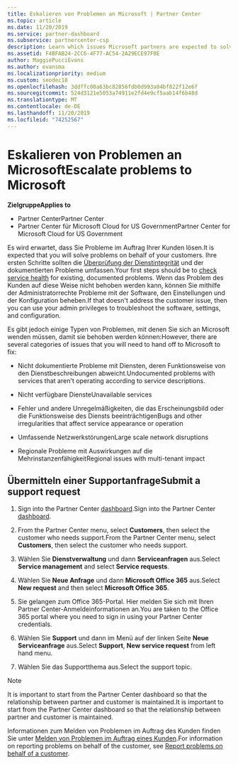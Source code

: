 ```yaml
---
title: Eskalieren von Problemen an Microsoft | Partner Center
ms.topic: article
ms.date: 11/20/2019
ms.service: partner-dashboard
ms.subservice: partnercenter-csp
description: Learn which issues Microsoft partners are expected to solve themselves for their customers and which issues they may need to escalate to Microsoft.
ms.assetid: F4BFAB24-2CC6-4F77-AC54-2A29ECE97F0E
author: MaggiePucciEvans
ms.author: evansma
ms.localizationpriority: medium
ms.custom: seodec18
ms.openlocfilehash: 3ddffc00a63bc82856fdb0d993a04bf822f12e6f
ms.sourcegitcommit: 524d3121e5053a74911e2fd4e9cf5aab14f6b48d
ms.translationtype: MT
ms.contentlocale: de-DE
ms.lasthandoff: 11/20/2019
ms.locfileid: "74252567"
---
```

# <a name="escalate-problems-to-microsoft"></a><span data-ttu-id="abb6d-103">Eskalieren von Problemen an Microsoft</span><span class="sxs-lookup"><span data-stu-id="abb6d-103">Escalate problems to Microsoft</span></span>

<span data-ttu-id="abb6d-104">**Zielgruppe**</span><span class="sxs-lookup"><span data-stu-id="abb6d-104">**Applies to**</span></span>

-  <span data-ttu-id="abb6d-105">Partner Center</span><span class="sxs-lookup"><span data-stu-id="abb6d-105">Partner Center</span></span>
-  <span data-ttu-id="abb6d-106">Partner Center für Microsoft Cloud for US Government</span><span class="sxs-lookup"><span data-stu-id="abb6d-106">Partner Center for Microsoft Cloud for US Government</span></span>

<span data-ttu-id="abb6d-107">Es wird erwartet, dass Sie Probleme im Auftrag Ihrer Kunden lösen.</span><span class="sxs-lookup"><span data-stu-id="abb6d-107">It is expected that you will solve problems on behalf of your customers.</span></span> <span data-ttu-id="abb6d-108">Ihre ersten Schritte sollten die [Überprüfung der Dienstintegrität](check-service-health.md) und der dokumentierten Probleme umfassen.</span><span class="sxs-lookup"><span data-stu-id="abb6d-108">Your first steps should be to [check service health](check-service-health.md) for existing, documented problems.</span></span> <span data-ttu-id="abb6d-109">Wenn das Problem des Kunden auf diese Weise nicht behoben werden kann, können Sie mithilfe der Administratorrechte Probleme mit der Software, den Einstellungen und der Konfiguration beheben.</span><span class="sxs-lookup"><span data-stu-id="abb6d-109">If that doesn't address the customer issue, then you can use your admin privileges to troubleshoot the software, settings, and configuration.</span></span>

<span data-ttu-id="abb6d-110">Es gibt jedoch einige Typen von Problemen, mit denen Sie sich an Microsoft wenden müssen, damit sie behoben werden können:</span><span class="sxs-lookup"><span data-stu-id="abb6d-110">However, there are several categories of issues that you will need to hand off to Microsoft to fix:</span></span>

- <span data-ttu-id="abb6d-111">Nicht dokumentierte Probleme mit Diensten, deren Funktionsweise von den Dienstbeschreibungen abweicht.</span><span class="sxs-lookup"><span data-stu-id="abb6d-111">Undocumented problems with services that aren't operating according to service descriptions.</span></span>

- <span data-ttu-id="abb6d-112">Nicht verfügbare Dienste</span><span class="sxs-lookup"><span data-stu-id="abb6d-112">Unavailable services</span></span>

- <span data-ttu-id="abb6d-113">Fehler und andere Unregelmäßigkeiten, die das Erscheinungsbild oder die Funktionsweise des Diensts beeinträchtigen</span><span class="sxs-lookup"><span data-stu-id="abb6d-113">Bugs and other irregularities that affect service appearance or operation</span></span>

- <span data-ttu-id="abb6d-114">Umfassende Netzwerkstörungen</span><span class="sxs-lookup"><span data-stu-id="abb6d-114">Large scale network disruptions</span></span>

- <span data-ttu-id="abb6d-115">Regionale Probleme mit Auswirkungen auf die Mehrinstanzenfähigkeit</span><span class="sxs-lookup"><span data-stu-id="abb6d-115">Regional issues with multi-tenant impact</span></span>

## <a name="submit-a-support-request"></a><span data-ttu-id="abb6d-116">Übermitteln einer Supportanfrage</span><span class="sxs-lookup"><span data-stu-id="abb6d-116">Submit a support request</span></span>

1. <span data-ttu-id="abb6d-117">Sign into the Partner Center [dashboard](https://partner.microsoft.com/dashboard).</span><span class="sxs-lookup"><span data-stu-id="abb6d-117">Sign into the Partner Center [dashboard](https://partner.microsoft.com/dashboard).</span></span>

2. <span data-ttu-id="abb6d-118">From the Partner Center menu, select **Customers**, then select the customer who needs support.</span><span class="sxs-lookup"><span data-stu-id="abb6d-118">From the Partner Center menu, select **Customers**, then select the customer who needs support.</span></span>

3. <span data-ttu-id="abb6d-119">Wählen Sie **Dienstverwaltung** und dann **Serviceanfragen** aus.</span><span class="sxs-lookup"><span data-stu-id="abb6d-119">Select **Service management** and select **Service requests**.</span></span>

4. <span data-ttu-id="abb6d-120">Wählen Sie **Neue Anfrage** und dann **Microsoft Office 365** aus.</span><span class="sxs-lookup"><span data-stu-id="abb6d-120">Select **New request** and then select **Microsoft Office 365**.</span></span>

5. <span data-ttu-id="abb6d-121">Sie gelangen zum Office 365-Portal. Hier melden Sie sich mit Ihren Partner Center-Anmeldeinformationen an.</span><span class="sxs-lookup"><span data-stu-id="abb6d-121">You are taken to the Office 365 portal where you need to sign in using your Partner Center credentials.</span></span>

6. <span data-ttu-id="abb6d-122">Wählen Sie **Support** und dann im Menü auf der linken Seite **Neue Serviceanfrage** aus.</span><span class="sxs-lookup"><span data-stu-id="abb6d-122">Select **Support**, **New service request** from left hand menu.</span></span>

7. <span data-ttu-id="abb6d-123">Wählen Sie das Supportthema aus.</span><span class="sxs-lookup"><span data-stu-id="abb6d-123">Select the support topic.</span></span>

>[!NOTE]
><span data-ttu-id="abb6d-124">It is important to start from the Partner Center dashboard so that the relationship between partner and customer is maintained.</span><span class="sxs-lookup"><span data-stu-id="abb6d-124">It is important to start from the Partner Center dashboard so that the relationship between partner and customer is maintained.</span></span> 


<span data-ttu-id="abb6d-125">Informationen zum Melden von Problemen im Auftrag des Kunden finden Sie unter [Melden von Problemen im Auftrag eines Kunden](report-problems-on-behalf-of-a-customer.md).</span><span class="sxs-lookup"><span data-stu-id="abb6d-125">For information on reporting problems on behalf of the customer, see [Report problems on behalf of a customer](report-problems-on-behalf-of-a-customer.md).</span></span>

 

 



